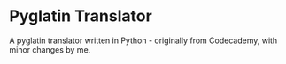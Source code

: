 Pyglatin Translator
===================

A pyglatin translator written in Python - originally from Codecademy, with minor changes by me. 
